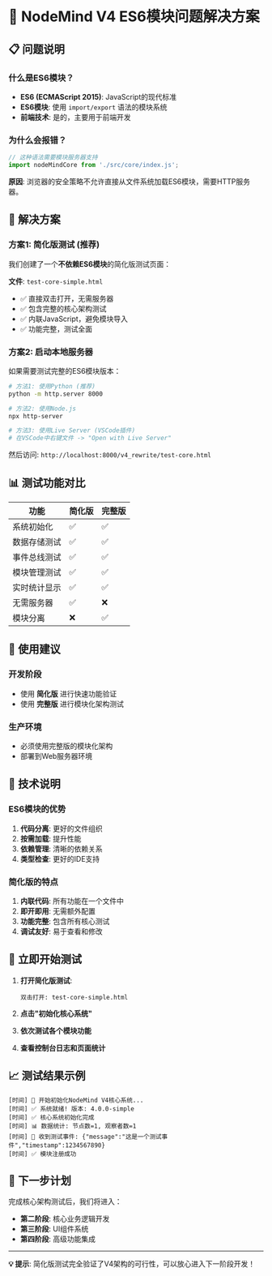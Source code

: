 # 🔧 NodeMind V4 ES6模块问题解决方案

## 📋 问题说明

### **什么是ES6模块？**
- **ES6 (ECMAScript 2015)**: JavaScript的现代标准
- **ES6模块**: 使用 `import/export` 语法的模块系统
- **前端技术**: 是的，主要用于前端开发

### **为什么会报错？**
```javascript
// 这种语法需要模块服务器支持
import nodeMindCore from './src/core/index.js';
```

**原因**: 浏览器的安全策略不允许直接从文件系统加载ES6模块，需要HTTP服务器。

## 🚀 解决方案

### **方案1: 简化版测试 (推荐)**
我们创建了一个**不依赖ES6模块**的简化版测试页面：

**文件**: `test-core-simple.html`
- ✅ 直接双击打开，无需服务器
- ✅ 包含完整的核心架构测试
- ✅ 内联JavaScript，避免模块导入
- ✅ 功能完整，测试全面

### **方案2: 启动本地服务器**
如果需要测试完整的ES6模块版本：

```bash
# 方法1: 使用Python (推荐)
python -m http.server 8000

# 方法2: 使用Node.js
npx http-server

# 方法3: 使用Live Server (VSCode插件)
# 在VSCode中右键文件 -> "Open with Live Server"
```

然后访问: `http://localhost:8000/v4_rewrite/test-core.html`

## 📊 测试功能对比

| 功能 | 简化版 | 完整版 |
|------|--------|--------|
| 系统初始化 | ✅ | ✅ |
| 数据存储测试 | ✅ | ✅ |
| 事件总线测试 | ✅ | ✅ |
| 模块管理测试 | ✅ | ✅ |
| 实时统计显示 | ✅ | ✅ |
| 无需服务器 | ✅ | ❌ |
| 模块分离 | ❌ | ✅ |

## 🎯 使用建议

### **开发阶段**
- 使用 **简化版** 进行快速功能验证
- 使用 **完整版** 进行模块化架构测试

### **生产环境**
- 必须使用完整版的模块化架构
- 部署到Web服务器环境

## 📝 技术说明

### **ES6模块的优势**
1. **代码分离**: 更好的文件组织
2. **按需加载**: 提升性能
3. **依赖管理**: 清晰的依赖关系
4. **类型检查**: 更好的IDE支持

### **简化版的特点**
1. **内联代码**: 所有功能在一个文件中
2. **即开即用**: 无需额外配置
3. **功能完整**: 包含所有核心测试
4. **调试友好**: 易于查看和修改

## 🚀 立即开始测试

1. **打开简化版测试**:
   ```
   双击打开: test-core-simple.html
   ```

2. **点击"初始化核心系统"**

3. **依次测试各个模块功能**

4. **查看控制台日志和页面统计**

## 📈 测试结果示例

```
[时间] 🚀 开始初始化NodeMind V4核心系统...
[时间] ✅ 系统就绪! 版本: 4.0.0-simple
[时间] ✅ 核心系统初始化完成
[时间] 📊 数据统计: 节点数=1, 观察者数=1
[时间] 📢 收到测试事件: {"message":"这是一个测试事件","timestamp":1234567890}
[时间] ✅ 模块注册成功
```

## 🔄 下一步计划

完成核心架构测试后，我们将进入：
- **第二阶段**: 核心业务逻辑开发
- **第三阶段**: UI组件系统
- **第四阶段**: 高级功能集成

---

**💡 提示**: 简化版测试完全验证了V4架构的可行性，可以放心进入下一阶段开发！ 